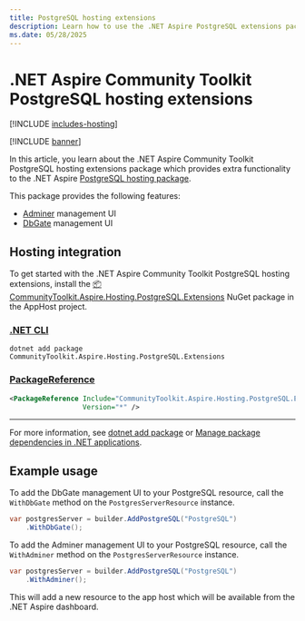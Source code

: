 ```yaml
---
title: PostgreSQL hosting extensions
description: Learn how to use the .NET Aspire PostgreSQL extensions package which provides extra functionality to the .NET Aspire PostgreSQL hosting package.
ms.date: 05/28/2025
---
```


# .NET Aspire Community Toolkit PostgreSQL hosting extensions

[!INCLUDE [includes-hosting](../includes/includes-hosting.md)]

[!INCLUDE [banner](includes/banner.md)]

In this article, you learn about the .NET Aspire Community Toolkit PostgreSQL hosting extensions package which provides extra functionality to the .NET Aspire [PostgreSQL hosting package](https://nuget.org/packages/Aspire.Hosting.PostgreSQL).

This package provides the following features:

- [Adminer](https://adminer.org/) management UI
- [DbGate](https://dbgate.org/) management UI

## Hosting integration

To get started with the .NET Aspire Community Toolkit PostgreSQL hosting extensions, install the [📦 CommunityToolkit.Aspire.Hosting.PostgreSQL.Extensions](https://nuget.org/packages/CommunityToolkit.Aspire.Hosting.PostgreSQL.Extensions) NuGet package in the AppHost project.

### [.NET CLI](#tab/dotnet-cli)

```dotnetcli
dotnet add package CommunityToolkit.Aspire.Hosting.PostgreSQL.Extensions
```

### [PackageReference](#tab/package-reference)

```xml
<PackageReference Include="CommunityToolkit.Aspire.Hosting.PostgreSQL.Extensions"
                  Version="*" />
```

---

For more information, see [dotnet add package](/dotnet/core/tools/dotnet-add-package) or [Manage package dependencies in .NET applications](/dotnet/core/tools/dependencies).

## Example usage

To add the DbGate management UI to your PostgreSQL resource, call the `WithDbGate` method on the `PostgresServerResource` instance.

```csharp
var postgresServer = builder.AddPostgreSQL("PostgreSQL")
    .WithDbGate();
```

To add the Adminer management UI to your PostgreSQL resource, call the `WithAdminer` method on the `PostgresServerResource` instance.

```csharp
var postgresServer = builder.AddPostgreSQL("PostgreSQL")
    .WithAdminer();
```

This will add a new resource to the app host which will be available from the .NET Aspire dashboard.
